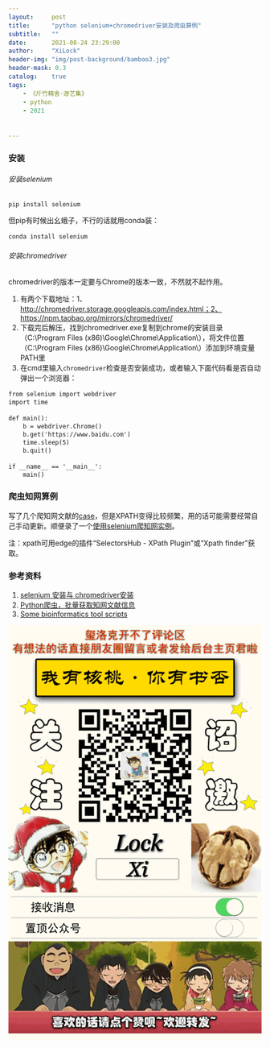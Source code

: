 ```yaml
---
layout:     post
title:      "python selenium+chromedriver安装及爬虫算例"
subtitle:   ""
date:       2021-08-24 23:29:00
author:     "XiLock"
header-img: "img/post-background/bamboo3.jpg"
header-mask: 0.3
catalog:    true
tags:
    - 《斤竹精舍·游艺集》
    - python
    - 2021


---
```



### 安装
###### 安装selenium

```
pip install selenium
```
但pip有时候出幺蛾子，不行的话就用conda装：
```
conda install selenium
```

###### 安装chromedriver
chromedriver的版本一定要与Chrome的版本一致，不然就不起作用。  
1. 有两个下载地址：1、 http://chromedriver.storage.googleapis.com/index.html；2、 https://npm.taobao.org/mirrors/chromedriver/
1. 下载完后解压，找到chromedriver.exe复制到chrome的安装目录（C:\Program Files (x86)\Google\Chrome\Application\），将文件位置（C:\Program Files (x86)\Google\Chrome\Application\）添加到环境变量PATH里
1. 在cmd里输入`chromedriver`检查是否安装成功，或者输入下面代码看是否自动弹出一个浏览器：

```
from selenium import webdriver
import time

def main():
    b = webdriver.Chrome()
    b.get('https://www.baidu.com')
    time.sleep(5)
    b.quit()

if __name__ == '__main__':
    main()
```

### 爬虫知网算例
写了几个爬知网文献的[case](https://github.com/molakirlee/python_selenium)，但是XPATH变得比较频繁，用的话可能需要经常自己手动更新。顺便录了一个[使用selenium爬知网实例](https://www.bilibili.com/video/BV1U44y1k7Yq/)。

注：xpath可用edge的插件“SelectorsHub - XPath Plugin”或“Xpath finder”获取。

### 参考资料
1. [selenium 安装与 chromedriver安装](https://www.cnblogs.com/lfri/p/10542797.html)
1. [Python爬虫，批量获取知网文献信息](http://events.jianshu.io/p/56722a33ad07)
1. [Some bioinformatics tool scripts](https://github.com/byemaxx/BioTools)

![](/img/wc-tail.GIF)
